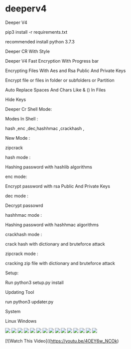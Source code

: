 # deeperv4

Deeper V4

pip3 install -r requirements.txt

recommended install python 3.7.3

Deeper CR With Style 

Deeper V4 Fast Encryption With Progress bar 

Encrypting Files With Aes and Rsa Public And Private Keys 


Encrypt file or files in folder or subfolders or Partition

Auto Replace Spaces And Chars Like & () In Files 

Hide Keys

Deeper Cr Shell Mode:

Modes In Shell :

hash ,enc ,dec,hashhmac ,crackhash , 

New Mode :

zipcrack 

hash mode :

Hashing password with hashlib algorithms

enc mode:

Encrypt password with rsa  Public And Private Keys 

dec mode :

Decrypt passowrd 


hashhmac mode :

Hashing password with hashhmac algorithms

crackhash mode :

crack hash with dictionary and bruteforce attack 


zipcrack mode :

cracking zip file with dictionary and bruteforce attack 

Setup:

Run python3 setup.py install

Updating Tool 

run python3 updater.py


System

Linux Windows 

<img src="scrren/s1.png">   
<img src="scrren/s3.png">
<img src="scrren/s4.png">
<img src="scrren/s88.png">

<img src="scrren/s10.png">
<img src="scrren/s11.png">

<img src="scrren/sx1.png">
<img src="scrren/sx2.png">
<img src="scrren/sx3.png">
<img src="scrren/sx4.png">
<img src="scrren/sx5.png">
<img src="scrren/sx6.png">




<img src="scrren/sc2.png">
<img src="scrren/sc3.png">
<img src="scrren/sc4.png">




[![Watch This Video]((https://youtu.be/4OEY6w_NCOk)




